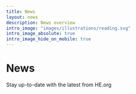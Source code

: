 ```yaml
---
title: News
layout: news
description: News overview
intro_image: "images/illustrations/reading.svg"
intro_image_absolute: true
intro_image_hide_on_mobile: true
---
```


# News

Stay up-to-date with the latest from HE.org
